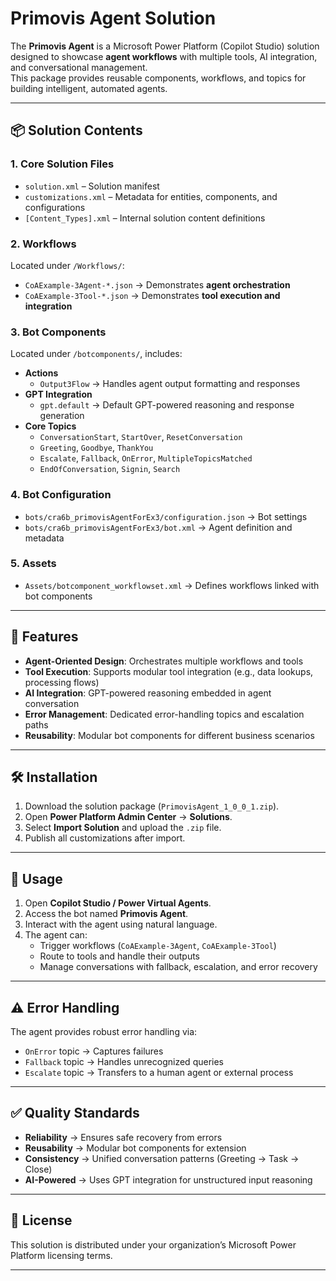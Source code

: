 # Primovis Agent Solution

The **Primovis Agent** is a Microsoft Power Platform (Copilot Studio) solution designed to showcase **agent workflows** with multiple tools, AI integration, and conversational management.  
This package provides reusable components, workflows, and topics for building intelligent, automated agents.

---

## 📦 Solution Contents

### 1. Core Solution Files
- `solution.xml` – Solution manifest  
- `customizations.xml` – Metadata for entities, components, and configurations  
- `[Content_Types].xml` – Internal solution content definitions  

### 2. Workflows
Located under `/Workflows/`:
- `CoAExample-3Agent-*.json` → Demonstrates **agent orchestration**  
- `CoAExample-3Tool-*.json` → Demonstrates **tool execution and integration**  

### 3. Bot Components
Located under `/botcomponents/`, includes:
- **Actions**  
  - `Output3Flow` → Handles agent output formatting and responses  
- **GPT Integration**  
  - `gpt.default` → Default GPT-powered reasoning and response generation  
- **Core Topics**  
  - `ConversationStart`, `StartOver`, `ResetConversation`  
  - `Greeting`, `Goodbye`, `ThankYou`  
  - `Escalate`, `Fallback`, `OnError`, `MultipleTopicsMatched`  
  - `EndOfConversation`, `Signin`, `Search`  

### 4. Bot Configuration
- `bots/cra6b_primovisAgentForEx3/configuration.json` → Bot settings  
- `bots/cra6b_primovisAgentForEx3/bot.xml` → Agent definition and metadata  

### 5. Assets
- `Assets/botcomponent_workflowset.xml` → Defines workflows linked with bot components  

---

## 🚀 Features

- **Agent-Oriented Design**: Orchestrates multiple workflows and tools  
- **Tool Execution**: Supports modular tool integration (e.g., data lookups, processing flows)  
- **AI Integration**: GPT-powered reasoning embedded in agent conversation  
- **Error Management**: Dedicated error-handling topics and escalation paths  
- **Reusability**: Modular bot components for different business scenarios  

---

## 🛠 Installation

1. Download the solution package (`PrimovisAgent_1_0_0_1.zip`).  
2. Open **Power Platform Admin Center** → **Solutions**.  
3. Select **Import Solution** and upload the `.zip` file.  
4. Publish all customizations after import.  

---

## 📖 Usage

1. Open **Copilot Studio / Power Virtual Agents**.  
2. Access the bot named **Primovis Agent**.  
3. Interact with the agent using natural language.  
4. The agent can:  
   - Trigger workflows (`CoAExample-3Agent`, `CoAExample-3Tool`)  
   - Route to tools and handle their outputs  
   - Manage conversations with fallback, escalation, and error recovery  

---

## ⚠️ Error Handling

The agent provides robust error handling via:
- `OnError` topic → Captures failures  
- `Fallback` topic → Handles unrecognized queries  
- `Escalate` topic → Transfers to a human agent or external process  

---

## ✅ Quality Standards

- **Reliability** → Ensures safe recovery from errors  
- **Reusability** → Modular bot components for extension  
- **Consistency** → Unified conversation patterns (Greeting → Task → Close)  
- **AI-Powered** → Uses GPT integration for unstructured input reasoning  

---

## 📜 License
This solution is distributed under your organization’s Microsoft Power Platform licensing terms.

---
